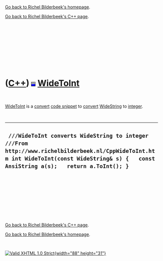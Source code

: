 [Go back to Richel Bilderbeek's homepage](index.htm).

[Go back to Richel Bilderbeek's C++ page](Cpp.htm).

 

 

 

 

 

([C++](Cpp.htm)) ![VCL](PicVcl.png) [WideToInt](CppWideToInt.htm)
=================================================================

 

[WideToInt](CppWideToInt.htm) is a [convert](CppConvert.htm) [code
snippet](CppCodeSnippets.htm) to [convert](CppConvert.htm)
[WideString](CppWideString.htm) to [integer](CppInt.htm).

 

  --------------------------------------------------------------------------------------------------------------------------------------------------------------------------------------------
  ` ///WideToInt converts WideString to integer ///From http://www.richelbilderbeek.nl/CppWideToInt.htm int WideToInt(const WideString& s) {   const AnsiString a(s);   return a.ToInt(); }`
  --------------------------------------------------------------------------------------------------------------------------------------------------------------------------------------------

 

 

 

 

 

[Go back to Richel Bilderbeek's C++ page](Cpp.htm).

[Go back to Richel Bilderbeek's homepage](index.htm).

 

[![Valid XHTML 1.0 Strict](valid-xhtml10.png){width="88"
height="31"}](http://validator.w3.org/check?uri=referer)
